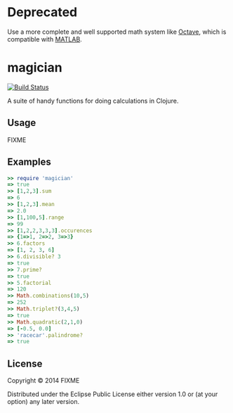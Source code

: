 # Deprecated
Use a more complete and well supported math system like [Octave](https://www.gnu.org/software/octave/), which is compatible with [MATLAB](https://www.mathworks.com/products/matlab.html).

# magician
[![Build Status](https://travis-ci.org/nicolasmccurdy/magician-clojure.svg?branch=master)](https://travis-ci.org/nicolasmccurdy/magician-clojure)

A suite of handy functions for doing calculations in Clojure.

## Usage
FIXME

## Examples
```ruby
>> require 'magician'
=> true
>> [1,2,3].sum
=> 6
>> [1,2,3].mean
=> 2.0
>> [1,100,5].range
=> 99
>> [1,2,2,3,3,3].occurences
=> {1=>1, 2=>2, 3=>3}
>> 6.factors
=> [1, 2, 3, 6]
>> 6.divisible? 3
=> true
>> 7.prime?
=> true
>> 5.factorial
=> 120
>> Math.combinations(10,5)
=> 252
>> Math.triplet?(3,4,5)
=> true
>> Math.quadratic(2,1,0)
=> [-0.5, 0.0]
>> 'racecar'.palindrome?
=> true
```

## License

Copyright © 2014 FIXME

Distributed under the Eclipse Public License either version 1.0 or (at
your option) any later version.

